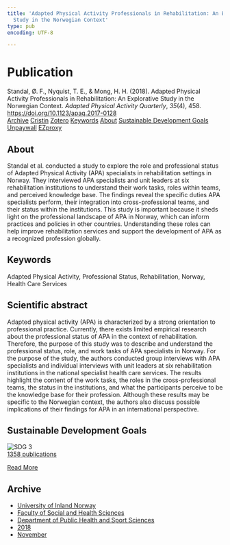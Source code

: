 ```yaml
---
title: 'Adapted Physical Activity Professionals in Rehabilitation: An Explorative
  Study in the Norwegian Context'
type: pub
encoding: UTF-8

---
```

<h1>Publication</h1>
<article id="csl-bib-container-MYG25E9V" class="csl-bib-container">
  <div class="csl-bib-body"> <div class="csl-entry">Standal, Ø. F., Nyquist, T. E., &#38; Mong, H. H. (2018). Adapted Physical Activity Professionals in Rehabilitation: An Explorative Study in the Norwegian Context. <i>Adapted Physical Activity Quarterly</i>, <i>35</i>(4), 458. <a href="https://doi.org/10.1123/apaq.2017-0128">https://doi.org/10.1123/apaq.2017-0128</a></div> </div>
  <div class="csl-bib-buttons">
    <a href="#taxonomy-article-MYG25E9V" alt="archive" class="csl-bib-button">Archive</a>
    <a href="https://app.cristin.no/results/show.jsf?id=1634780" alt="Cristin" class="csl-bib-button">Cristin</a>
    <a href="http://zotero.org/groups/5881554/items/MYG25E9V" alt="Zotero" class="csl-bib-button">Zotero</a>
    <a href="#keywords-article-MYG25E9V" alt="keywords" class="csl-bib-button">Keywords</a>
    <a href="#about-article-MYG25E9V" alt="about_pub" class="csl-bib-button">About</a>
    <a href="#sdg-article-MYG25E9V" alt="sdg" class="csl-bib-button">Sustainable Development Goals</a>
    <a href="https://brage.inn.no/inn-xmlui/bitstream/11250/2646753/1/APA%2bprofessionals.pdf" alt="Unpaywall" class="csl-bib-button">Unpaywall</a>
    <a href="https://brage.inn.no/inn-xmlui/bitstream/11250/2646753/1/APA%2bprofessionals.pdf" alt="EZproxy" class="csl-bib-button">EZproxy</a>
  </div>
  <div id="csl-bib-meta-container-MYG25E9V"></div>
</article>
<div id="csl-bib-meta-MYG25E9V" class="csl-bib-meta">
  <article id="about-article-MYG25E9V" class="about_pub-article">
    <h1>About</h1>
    Standal et al. conducted a study to explore the role and professional status of Adapted Physical Activity (APA) specialists in rehabilitation settings in Norway. They interviewed APA specialists and unit leaders at six rehabilitation institutions to understand their work tasks, roles within teams, and perceived knowledge base. The findings reveal the specific duties APA specialists perform, their integration into cross-professional teams, and their status within the institutions. This study is important because it sheds light on the professional landscape of APA in Norway, which can inform practices and policies in other countries. Understanding these roles can help improve rehabilitation services and support the development of APA as a recognized profession globally.
  </article>
  <article id="keywords-article-MYG25E9V" class="keywords-article">
    <h1>Keywords</h1>
    Adapted Physical Activity, Professional Status, Rehabilitation, Norway, Health Care Services
  </article>
  <article id="abstract-article-MYG25E9V" class="abstract-article">
    <h1>Scientific abstract</h1>
    Adapted physical activity (APA) is characterized by a strong orientation to professional practice. Currently, there exists limited empirical research about the professional status of APA in the context of rehabilitation. Therefore, the purpose of this study was to describe and understand the professional status, role, and work tasks of APA specialists in Norway. For the purpose of the study, the authors conducted group interviews with APA specialists and individual interviews with unit leaders at six rehabilitation institutions in the national specialist health care services. The results highlight the content of the work tasks, the roles in the cross-professional teams, the status in the institutions, and what the participants perceive to be the knowledge base for their profession. Although these results may be specific to the Norwegian context, the authors also discuss possible implications of their findings for APA in an international perspective.
  </article>
  <article id="sdg-article-MYG25E9V" class="sdg-article">
    <h1>Sustainable Development Goals</h1>
    <div class="sdg-container"><div id="sdg3" class="sdg">
        <img src="{{< params subfolder >}}images/sdg/sdg03_en.png" class="image" alt="SDG 3">
        <div class="sdg-overlay">
          <a href="{{< params subfolder >}}en/archive/?sdg=3#archive" class="sdg-publication-count"><span>1358</span> publications</a>
          <p><a href="https://sdgs.un.org/goals/goal3" class="sdg-read-more">Read More</a></p>
        </div>
      </div></div>
  </article>
  <article id="taxonomy-article-MYG25E9V" class="taxonomy-article">
    <h1>Archive</h1>
    <ul>
      <li><a href="{{< params subfolder >}}en/archive/?key=3DCRN523">University of Inland Norway</a></li>
      <li><a href="{{< params subfolder >}}en/archive/?key=IDKFS3MX">Faculty of Social and Health Sciences</a></li>
      <li><a href="{{< params subfolder >}}en/archive/?key=FJXE3Z8X">Department of Public Health and Sport Sciences</a></li>
      <li><a href="{{< params subfolder >}}en/archive/?key=H5P87HVL">2018</a></li>
      <li><a href="{{< params subfolder >}}en/archive/?key=B6VAV5UR">November</a></li>
    </ul>
  </article>
</div>
